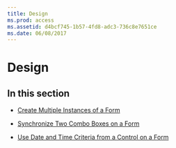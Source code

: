 ```yaml
---
title: Design
ms.prod: access
ms.assetid: d4bcf745-1b57-4fd8-adc3-736c8e7651ce
ms.date: 06/08/2017
---
```



# Design

## In this section


- [Create Multiple Instances of a Form](../Forms-Design/create-multiple-instances-of-a-form.md)
    
- [Synchronize Two Combo Boxes on a Form](../Forms-Design/synchronize-two-combo-boxes-on-a-form.md)
    
- [Use Date and Time Criteria from a Control on a Form](../Forms-Design/use-date-and-time-criteria-from-a-control-on-a-form.md)
    

